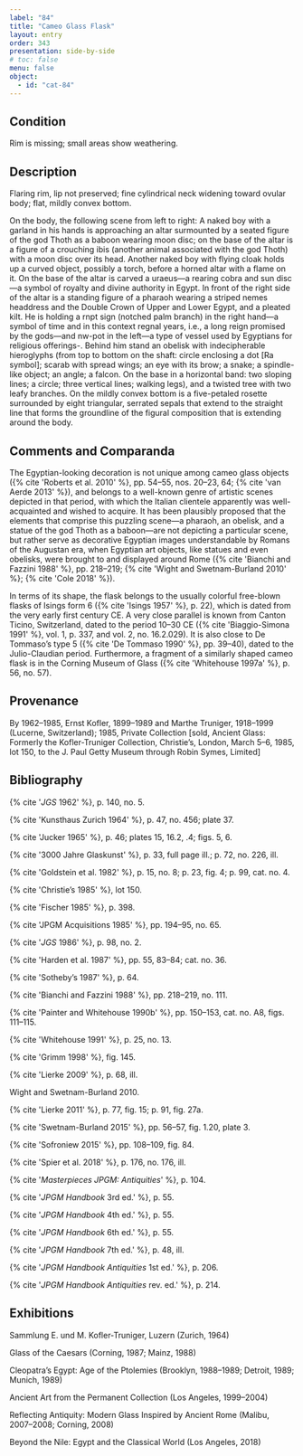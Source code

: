 ```yaml
---
label: "84"
title: "Cameo Glass Flask"
layout: entry
order: 343
presentation: side-by-side
# toc: false
menu: false
object:
  - id: "cat-84"
---
```


## Condition

Rim is missing; small areas show weathering.

## Description

Flaring rim, lip not preserved; fine cylindrical neck widening toward ovular body; flat, mildly convex bottom.

On the body, the following scene from left to right: A naked boy with a garland in his hands is approaching an altar surmounted by a seated figure of the god Thoth as a baboon wearing moon disc; on the base of the altar is a figure of a crouching ibis (another animal associated with the god Thoth) with a moon disc over its head. Another naked boy with flying cloak holds up a curved object, possibly a torch, before a horned altar with a flame on it. On the base of the altar is carved a uraeus—a rearing cobra and sun disc—a symbol of royalty and divine authority in Egypt. In front of the right side of the altar is a standing figure of a pharaoh wearing a striped nemes headdress and the Double Crown of Upper and Lower Egypt, and a pleated kilt. He is holding a rnpt sign (notched palm branch) in the right hand—a symbol of time and in this context regnal years, i.e., a long reign promised by the gods—and nw-pot in the left—a type of vessel used by Egyptians for religious offerings-. Behind him stand an obelisk with indecipherable hieroglyphs (from top to bottom on the shaft: circle enclosing a dot [Ra symbol]; scarab with spread wings; an eye with its brow; a snake; a spindle-like object; an angle; a falcon. On the base in a horizontal band: two sloping lines; a circle; three vertical lines; walking legs), and a twisted tree with two leafy branches. On the mildly convex bottom is a five-petaled rosette surrounded by eight triangular, serrated sepals that extend to the straight line that forms the groundline of the figural composition that is extending around the body.

## Comments and Comparanda

The Egyptian-looking decoration is not unique among cameo glass objects ({% cite 'Roberts et al. 2010' %}, pp. 54–55, nos. 20–23, 64; {% cite 'van Aerde 2013' %}), and belongs to a well-known genre of artistic scenes depicted in that period, with which the Italian clientele apparently was well-acquainted and wished to acquire. It has been plausibly proposed that the elements that comprise this puzzling scene—a pharaoh, an obelisk, and a statue of the god Thoth as a baboon—are not depicting a particular scene, but rather serve as decorative Egyptian images understandable by Romans of the Augustan era, when Egyptian art objects, like statues and even obelisks, were brought to and displayed around Rome ({% cite 'Bianchi and Fazzini 1988' %}, pp. 218–219; {% cite 'Wight and Swetnam-Burland 2010' %}; {% cite 'Cole 2018' %}).

In terms of its shape, the flask belongs to the usually colorful free-blown flasks of Isings form 6 ({% cite 'Isings 1957' %}, p. 22), which is dated from the very early first century CE. A very close parallel is known from Canton Ticino, Switzerland, dated to the period 10–30 CE ({% cite 'Biaggio-Simona 1991' %}, vol. 1, p. 337, and vol. 2, no. 16.2.029). It is also close to De Tommaso’s type 5 ({% cite 'De Tommaso 1990' %}, pp. 39–40), dated to the Julio-Claudian period. Furthermore, a fragment of a similarly shaped cameo flask is in the Corning Museum of Glass ({% cite 'Whitehouse 1997a' %}, p. 56, no. 57).

## Provenance

By 1962–1985, Ernst Kofler, 1899–1989 and Marthe Truniger, 1918–1999 (Lucerne, Switzerland); 1985, Private Collection [sold, Ancient Glass: Formerly the Kofler-Truniger Collection, Christie’s, London, March 5–6, 1985, lot 150, to the J. Paul Getty Museum through Robin Symes, Limited]

## Bibliography

{% cite '*JGS* 1962' %}, p. 140, no. 5.

{% cite 'Kunsthaus Zurich 1964' %}, p. 47, no. 456; plate 37.

{% cite 'Jucker 1965' %}, p. 46; plates 15, 16.2, .4; figs. 5, 6.

{% cite '3000 Jahre Glaskunst' %}, p. 33, full page ill.; p. 72, no. 226, ill.

{% cite 'Goldstein et al. 1982' %}, p. 15, no. 8; p. 23, fig. 4; p. 99, cat. no. 4.

{% cite 'Christie’s 1985' %}, lot 150.

{% cite 'Fischer 1985' %}, p. 398.

{% cite 'JPGM Acquisitions 1985' %}, pp. 194–95, no. 65.

{% cite '*JGS* 1986' %}, p. 98, no. 2.

{% cite 'Harden et al. 1987' %}, pp. 55, 83–84; cat. no. 36.

{% cite 'Sotheby’s 1987' %}, p. 64.

{% cite 'Bianchi and Fazzini 1988' %}, pp. 218–219, no. 111.

{% cite 'Painter and Whitehouse 1990b' %}, pp. 150–153, cat. no. A8, figs. 111–115.

{% cite 'Whitehouse 1991' %}, p. 25, no. 13.

{% cite 'Grimm 1998' %}, fig. 145.

{% cite 'Lierke 2009' %}, p. 68, ill.

Wight and Swetnam-Burland 2010.

{% cite 'Lierke 2011' %}, p. 77, fig. 15; p. 91, fig. 27a.

{% cite 'Swetnam-Burland 2015' %}, pp. 56–57, fig. 1.20, plate 3.

{% cite 'Sofroniew 2015' %}, pp. 108–109, fig. 84.

{% cite 'Spier et al. 2018' %}, p. 176, no. 176, ill.

{% cite '*Masterpieces JPGM: Antiquities*' %}, p. 104.

{% cite '*JPGM Handbook* 3rd ed.' %}, p. 55.

{% cite '*JPGM Handbook* 4th ed.' %}, p. 55.

{% cite '*JPGM Handbook* 6th ed.' %}, p. 55.

{% cite '*JPGM Handbook* 7th ed.' %}, p. 48, ill.

{% cite '*JPGM Handbook Antiquities* 1st ed.' %}, p. 206.

{% cite '*JPGM Handbook Antiquities* rev. ed.' %}, p. 214.

## Exhibitions

Sammlung E. und M. Kofler-Truniger, Luzern (Zurich, 1964)

Glass of the Caesars (Corning, 1987; Mainz, 1988)

Cleopatra’s Egypt: Age of the Ptolemies (Brooklyn, 1988–1989; Detroit, 1989; Munich, 1989)

Ancient Art from the Permanent Collection (Los Angeles, 1999–2004)

Reflecting Antiquity: Modern Glass Inspired by Ancient Rome (Malibu, 2007–2008; Corning, 2008)

Beyond the Nile: Egypt and the Classical World (Los Angeles, 2018)
